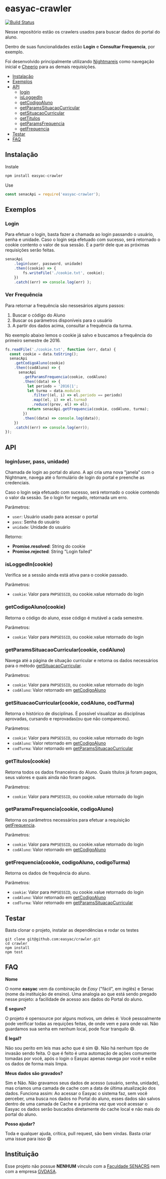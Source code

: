 # easyac-crawler

[![Build Status](https://travis-ci.org/easyac/crawler.svg?branch=master)](https://travis-ci.org/easyac/crawler)

Nesse repositório estão os crawlers usados para buscar dados do portal do aluno.

Dentro de suas funcionalidades estão **Login** e **Consultar Frequencia**, por exemplo.

Foi desenvolvido principalmente utilizando [Nightmarejs](https://github.com/segmentio/nightmare) como navegação inicial e [Cheerio](https://github.com/cheeriojs/cheerio) para as demais requisições.

* [Instalação](https://github.com/easyac/crawler#instalação)
* [Exemplos](https://github.com/easyac/crawler#exemplos)
* [API](https://github.com/easyac/crawler#api)
    * [login](https://github.com/easyac/crawler#loginuser-pass-unidade)
    * [isLoggedIn](https://github.com/easyac/crawler#isloggedincookie)
    * [getCodigoAluno](https://github.com/easyac/crawler#getcodigoalunocookie)
    * [getParamsSituacaoCurricular](https://github.com/easyac/crawler#getparamssituacaocurricularcookie-codaluno)
    * [getSituacaoCurricular](https://github.com/easyac/crawler#getsituacaocurricularcookie-codaluno-codturma)
    * [getTitulos](https://github.com/easyac/crawler#gettituloscookie)
    * [getParamsFrequencia](https://github.com/easyac/crawler#getparamsfrequenciacookie-codigoaluno)
    * [getFrequencia](https://github.com/easyac/crawler#getfrequenciacookie-codigoaluno-codigoturma)
* [Testar](https://github.com/easyac/crawler#testar)
* [FAQ](https://github.com/easyac/crawler#faq)    

## Instalação

Instale

```bash
npm install easyac-crawler
```

Use

```javascript
const senacApi = require('easyac-crawler');
```
 
 
## Exemplos
 
### Login
Para efetuar o login, basta fazer a chamada ao login passando o usuário, senha e unidade. Caso o login seja efetuado com sucesso, será retornado o cookie contento o valor de sua sessão. É a partir dele que as próximas requisições serão feitas.
```javascript
senacApi
    .login(user, password, unidade)
    .then((cookie) => {
        fs.writeFile('./cookie.txt', cookie);
    })
    .catch((err) => console.log(err) );
```

### Ver Frequência
Para retornar a frequência são nessesários alguns passos: 

1. Buscar o código do Aluno
2. Buscar os parâmetros disponíveis para o usuário
3. A partir dos dados acima, consultar a frequência da turma.

No exemplo abaixo lemos o cookie já salvo e buscamos a frequência do primeiro semestre de 2016.
```javascript
fs.readFile('./cookie.txt', function (err, data) {
  const cookie = data.toString();
  senacApi
    .getCodigoAluno(cookie)
    .then((codAluno) => {
      senacApi
        .getParamsFrequencia(cookie, codAluno)
        .then((data) => {
          let periodo = '2016|1';
          let turma = data.modulos
            .filter((el, i) => el.periodo == periodo)
            .map((el, i) => el.turma)
            .reduce((prev, el) => el);
          return senacApi.getFrequencia(cookie, codAluno, turma);
        })
        .then((data) => console.log(data));
    })
    .catch((err) => console.log(err));
});
```

## API

### login(user, pass, unidade)

Chamada de login ao portal do aluno. A api cria uma nova "janela" com o Nightmare, navega até o formulário de login do portal e preenche as credenciais. 

Caso o login seja efetuado com sucesso, será retornado o cookie contendo o valor da sessão. Se o login for negado, retornada um erro.

Parâmetros:

* `user`: Usuário usado para acessar o portal
* `pass`: Senha do usuário
* `unidade`: Unidade do usuário 

Retorno:

* **Promise.resolved**: String do cookie
* **Promise.rejected**: String "Login failed"

### isLoggedIn(cookie)

Verifica se a sessão ainda está ativa para o cookie passado. 

Parâmetros:

* `cookie`: Valor para `PHPSESSID`, ou cookie.value retornado do login

### getCodigoAluno(cookie)

Retorna o código do aluno, esse código é mutável a cada semestre.

Parâmetros:

* `cookie`: Valor para `PHPSESSID`, ou cookie.value retornado do login


### getParamsSituacaoCurricular(cookie, codAluno)

Navega até a página de situação curricular e retorna os dados necessários para o método [getSituacaoCurricular](https://github.com/easyac/crawler#getsituacaocurricularcookie-codaluno-codturma).

Parâmetros: 

* `cookie`: Valor para `PHPSESSID`, ou cookie.value retornado do login
* `codAluno`: Valor retornado em [getCodigoAluno](https://github.com/easyac/crawler#getcodigoalunocookie)


### getSituacaoCurricular(cookie, codAluno, codTurma)

Retorna o histórico de disciplinas. É possível visualizar as disciplinas aprovadas, cursando e reprovadas(ou que não compareceu).
 
Parâmetros: 

* `cookie`: Valor para `PHPSESSID`, ou cookie.value retornado do login
* `codAluno`: Valor retornado em [getCodigoAluno](https://github.com/easyac/crawler#getcodigoalunocookie)
* `codTurma`: Valor retornado em [getParamsSituacaoCurricular](https://github.com/easyac/crawler#getparamssituacaocurricularcookie-codaluno)

### getTitulos(cookie)

Retorna todos os dados financeiros do Aluno. Quais títulos já foram pagos, seus valores e quais ainda não foram pagos.

Parâmetros: 

* `cookie`: Valor para `PHPSESSID`, ou cookie.value retornado do login


### getParamsFrequencia(cookie, codigoAluno)

Retorna os parâmetros necessários para efetuar a requisição [getFrequencia](https://github.com/easyac/crawler#getfrequenciacookie-codigoaluno-codigoturma).
 
Parâmetros: 

* `cookie`: Valor para `PHPSESSID`, ou cookie.value retornado do login
* `codAluno`: Valor retornado em [getCodigoAluno](https://github.com/easyac/crawler#getcodigoalunocookie)


### getFrequencia(cookie, codigoAluno, codigoTurma)

Retorna os dados de frequência do aluno.

Parâmetros: 

* `cookie`: Valor para `PHPSESSID`, ou cookie.value retornado do login
* `codAluno`: Valor retornado em [getCodigoAluno](https://github.com/easyac/crawler#getcodigoalunocookie)
* `codTurma`: Valor retornado em [getParamsSituacaoCurricular](https://github.com/easyac/crawler#getparamssituacaocurricularcookie-codaluno)


## Testar

Basta clonar o projeto, instalar as dependências e rodar os testes
```
git clone git@github.com:easyac/crawler.git
cd crawler
npm install 
npm test
```

## FAQ

**Nome**

O nome **easyac** vem da combinação de *Easy* ("fácil", em inglês) e Senac (nome da instituição de ensino). Uma analogia ao que está sendo pregado nesse projeto: a facilidade de acesso aos dados do Portal do aluno. 


**É seguro?**

O projeto é opensource por alguns motivos, um deles é: Você pessoalmente pode verificar todas as requições feitas, de onde vem e para onde vai. Não guardamos sua senha em nenhum local, pode ficar tranquilo :smile:.


**É legal?**

Não sou perito em leis mas acho que é sim :smile:. Não há nenhum tipo de invasão sendo feita. O que é feito é uma automação de ações comumente tomadas por você, após o login o Easyac apenas navega por você e exibe os dados de forma mais limpa.

**Meus dados são gravados?**

Sim e Não. Não gravamos seus dados de acesso (usuário, senha, unidade), mas criamos uma camada de cache com a data de última atualização dos dados. 
Funciona assim: Ao acessar o Easyac o sistema faz, sem você perceber, uma busca nos dados no Portal do aluno, esses dados são salvos dentro de uma camada de Cache e a próxima vez que você acessar o Easyac os dados serão buscados diretamente do cache local e não mais do portal do aluno.

**Posso ajudar?**

Toda e qualquer ajuda, crítica, pull request, são bem vindas. Basta criar uma issue para isso :smile: 


## Instituição

Esse projeto não possue **NENHUM** vínculo com a [Faculdade SENACRS](http://www.senacrs.com.br/) nem com a empresa [GVDASA](http://www.gvdasa.com.br/).
